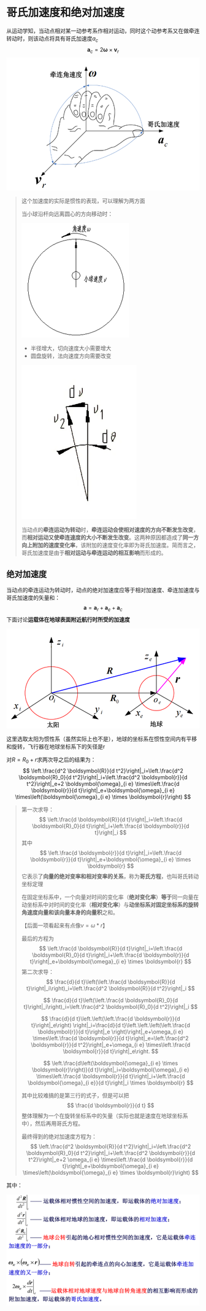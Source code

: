 # 哥氏加速度和绝对加速度

从运动学知，当动点相对某一动参考系作相对运动，同时这个动参考系又在做牵连转动时，则该动点将具有哥氏加速度$a_c$
$$
\boldsymbol{a}_c=2 \boldsymbol{\omega} \times \boldsymbol{v}_r
$$
![image-20230611160532050](./assets/image-20230611160532050.png)

> 这个加速度的实际是惯性的表现，可以理解为两方面
>
> 当小球沿杆向远离圆心的方向移动时：
>
> ![img](./assets/4b4adf657500f07027793768286d944d_1440w.png)
>
> - 半径增大，切向速度大小需要增大
> - 圆盘旋转，法向速度方向需要改变
>
> ![image-20230611160305763](./assets/image-20230611160305763.png)
>
> 当动点的**牵连运动为转动**时，**牵连运动会使相对速度的方向不断发生改变**，而**相对运动又使牵连速度的大小不断发生改变**。这两种原因都造成了**同一方向上附加的速度变化率**，该附加的速度变化率即为哥氏加速度。简而言之，哥氏加速度是由于**相对运动与牵连运动的相互影响**而形成的。

## 绝对加速度

当动点的牵连运动为转动时，动点的绝对加速度应等于相对加速度、牵连加速度与哥氏加速度的矢量和：
$$
\boldsymbol{a}=\boldsymbol{a}_r+\boldsymbol{a}_e+\boldsymbol{a}_c
$$
下面讨论**运载体在地球表面附近航行时所受的加速度**

![image-20230611161756454](./assets/image-20230611161756454.png)

这里选取太阳为惯性系（虽然实际上也不是），地球的坐标系在惯性空间内有平移和旋转，飞行器在地球坐标系下的矢径是r

对$R=R_0+r$求两次导之后的结果为：
$$
\left.\frac{d^2 \boldsymbol{R}}{d t^2}\right|_i=\left.\frac{d^2 \boldsymbol{R}_0}{d t^2}\right|_i+\left.\frac{d^2 \boldsymbol{r}}{d t^2}\right|_e+2 \boldsymbol{\omega}_{i e} \times\left.\frac{d \boldsymbol{r}}{d t}\right|_e+\boldsymbol{\omega}_{i e} \times\left(\boldsymbol{\omega}_{i e} \times \boldsymbol{r}\right)
$$

> 第一次求导：
> $$
> \left.\frac{d \boldsymbol{R}}{d t}\right|_i=\left.\frac{d \boldsymbol{R}_0}{d t}\right|_i+\left.\frac{d \boldsymbol{r}}{d t}\right|_i
> $$
> 其中
> $$
> \left.\frac{d \boldsymbol{r}}{d t}\right|_i=\left.\frac{d \boldsymbol{r}}{d t}\right|_e+\boldsymbol{\omega}_{i e} \times \boldsymbol{r}
> $$
> 它表示了**向量的绝对变率和相对变率的关系**，称为**哥氏方程**，也叫哥氏转动坐标定理
>
> 在固定坐标系中，一个向量对时间的变化率（**绝对变化率**）**等于**同一向量在动坐标系中对时间的变化率（**相对变化率**）与**动坐标系对固定坐标系的旋转角速度向量和该向量本身的向量积**之和。
>
> 【后面一项看起来有点像$v=\omega*r$】
>
> 最后的方程为
> $$
> \left.\frac{d \boldsymbol{R}}{d t}\right|_i=\left.\frac{d \boldsymbol{R}_0}{d t}\right|_i+\left.\frac{d \boldsymbol{r}}{d t}\right|_e+\boldsymbol{\omega}_{i e} \times \boldsymbol{r}
> $$
> 第二次求导：
> $$
> \frac{d}{d t}\left(\left.\frac{d \boldsymbol{R}}{d t}\right|_i\right)_i=\left.\frac{d^2 \boldsymbol{R}}{d t^2}\right|_i
> $$
>
> $$
> \frac{d}{d t}\left(\left.\frac{d \boldsymbol{R}_0}{d t}\right|_i\right)_i=\left.\frac{d^2 \boldsymbol{R}_0}{d t^2}\right|_i
> $$
>
> $$
> \frac{d}{d t}\left.\left(\left.\frac{d \boldsymbol{r}}{d t}\right|_e\right) \right|_i=\frac{d}{d t}\left.\left.\left(\left.\frac{d \boldsymbol{r}}{d t}\right|_e \right)\right|_e+\omega_{i e} \times\left.\frac{d \boldsymbol{r}}{d t}\right|_e=\left.\frac{d^2 \boldsymbol{r}}{d t^2}\right|_e+\omega_{i e} \times\left.\frac{d \boldsymbol{r}}{d t}\right|_e\right.
> $$
>
> $$
> \left.\frac{d\left(\boldsymbol{\omega}_{i e} \times \boldsymbol{r}\right)}{d t}\right|_i=\boldsymbol{\omega}_{i e} \times\left.\frac{d \boldsymbol{r}}{d t}\right|_i+\left.\frac{d \boldsymbol{\omega}_{i e}}{d t}\right|_i \times \boldsymbol{r}
> $$
>
> 其中比较难搞的是第三行的式子，但是可以把
> $$
> \frac{d \boldsymbol{r}}{d t}
> $$
> 整体理解为一个在旋转坐标系中的矢量（实际也就是速度在地球坐标系中），然后再用哥氏方程。
>
> 最终得到的绝对加速度方程为：
> $$
> \left.\frac{d^2 \boldsymbol{R}}{d t^2}\right|_i=\left.\frac{d^2 \boldsymbol{R}_0}{d t^2}\right|_i+\left.\frac{d^2 \boldsymbol{r}}{d t^2}\right|_e+2 \omega_{i e} \times\left.\frac{d \boldsymbol{r}}{d t}\right|_e+\boldsymbol{\omega}_{i e} \times\left(\boldsymbol{\omega}_{i e} \times \boldsymbol{r}\right)
> $$

其中：

![image-20230611165224018](./assets/image-20230611165224018.png)